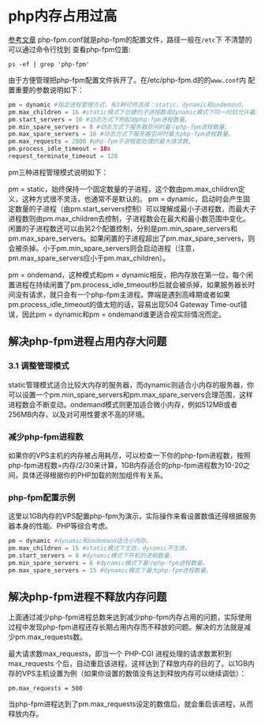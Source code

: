 # php内存占用过高



<!--more-->


[参考文章](https://blog.51cto.com/u_14142911/2459262)
php-fpm.conf就是php-fpm的配置文件，路径一般在`/etc`下
不清楚的可以通过命令行找到
查看php-fpm位置:
```liunx
ps -ef | grep 'php-fpm'
```
由于方便管理把php-fpm配置文件拆开了。在/etc/php-fpm.d的的`www.conf`内
配置重要的参数说明如下：
``` php
pm = dynamic #指定进程管理方式，有3种可供选择：static、dynamic和ondemand。
pm.max_children = 16 #static模式下创建的子进程数或dynamic模式下同一时刻允许最大的php-fpm子进程数量。
pm.start_servers = 10 #动态方式下的起始php-fpm进程数量。
pm.min_spare_servers = 8 #动态方式下服务器空闲时最小php-fpm进程数量。
pm.max_spare_servers = 16 #动态方式下服务器空闲时最大php-fpm进程数量。
pm.max_requests = 2000 #php-fpm子进程能处理的最大请求数。
pm.process_idle_timeout = 10s
request_terminate_timeout = 120
```
pm三种进程管理模式说明如下：

pm = static，始终保持一个固定数量的子进程，这个数由pm.max_children定义，这种方式很不灵活，也通常不是默认的。
pm = dynamic，启动时会产生固定数量的子进程（由pm.start_servers控制）可以理解成最小子进程数，而最大子进程数则由pm.max_children去控制，子进程数会在最大和最小数范围中变化。闲置的子进程数还可以由另2个配置控制，分别是pm.min_spare_servers和pm.max_spare_servers。如果闲置的子进程超出了pm.max_spare_servers，则会被杀掉。小于pm.min_spare_servers则会启动进程（注意，pm.max_spare_servers应小于pm.max_children）。

pm = ondemand，这种模式和pm = dynamic相反，把内存放在第一位，每个闲置进程在持续闲置了pm.process_idle_timeout秒后就会被杀掉，如果服务器长时间没有请求，就只会有一个php-fpm主进程。弊端是遇到高峰期或者如果pm.process_idle_timeout的值太短的话，容易出现504 Gateway Time-out错误，因此pm = dynamic和pm = ondemand谁更适合视实际情况而定。

## 解决php-fpm进程占用内存大问题

### 3.1 调整管理模式

static管理模式适合比较大内存的服务器，而dynamic则适合小内存的服务器，你可以设置一个pm.min_spare_servers和pm.max_spare_servers合理范围，这样进程数会不断变动。ondemand模式则更加适合微小内存，例如512MB或者256MB内存，以及对可用性要求不高的环境。

### 减少php-fpm进程数

如果你的VPS主机的内存被占用耗尽，可以检查一下你的php-fpm进程数，按照php-fpm进程数=内存/2/30来计算，1GB内存适合的php-fpm进程数为10-20之间，具体还得根据你的PHP加载的附加组件有关系。

### php-fpm配置示例

这里以1GB内存的VPS配置php-fpm为演示，实际操作来看设置数值还得根据服务器本身的性能、PHP等综合考虑。
```php
pm = dynamic #dynamic和ondemand适合小内存。
pm.max_children = 15 #static模式下生效，dynamic不生效。
pm.start_servers = 8 #dynamic模式下开机的进程数量。
pm.min_spare_servers = 6 #dynamic模式下最小php-fpm进程数量。
pm.max_spare_servers = 15 #dynamic模式下最大php-fpm进程数量。
```

## 解决php-fpm进程不释放内存问题

上面通过减少php-fpm进程总数来达到减少php-fpm内存占用的问题，实际使用过程中发现php-fpm进程还存长期占用内存而不释放的问题。解决的方法就是减少pm.max_requests数。

最大请求数max_requests，即当一个 PHP-CGI 进程处理的请求数累积到 max_requests 个后，自动重启该进程，这样达到了释放内存的目的了。以1GB内存的VPS主机设置为例（如果你设置的数值没有达到释放内存可以继续调低）：

```undefined
pm.max_requests = 500 
```

当php-fpm进程达到了pm.max_requests设定的数值后，就会重启该进程，从而释放内存。
